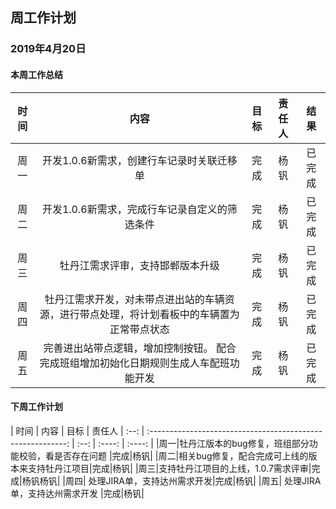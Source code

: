 ﻿## 周工作计划

### 2019年4月20日

#### 本周工作总结

| 时间 |                            内容                             | 目标 | 责任人 |  结果  |
| :--: | :---------------------------------------------------------: | :--: | :----: | :----: |
| 周一 |   开发1.0.6新需求，创建行车记录时关联迁移单  | 完成 | 杨钒 | 已完成 |
| 周二 |   开发1.0.6新需求，完成行车记录自定义的筛选条件 | 完成 | 杨钒 | 已完成 |
| 周三 |   牡丹江需求评审，支持邯郸版本升级 | 完成 | 杨钒 | 已完成 |
| 周四 |   牡丹江需求开发，对未带点进出站的车辆资源，进行带点处理，将计划看板中的车辆置为正常带点状态 | 完成 | 杨钒 | 已完成 |
| 周五 |   完善进出站带点逻辑，增加控制按钮。 配合完成班组增加初始化日期规则生成人车配班功能开发 | 完成 | 杨钒 | 已完成 |

#### 下周工作计划

| 时间 |                            内容                             | 目标 | 责任人 
| :--: | :---------------------------------------------------------: | :--: | :----: | :----: |
|周一|牡丹江版本的bug修复，班组部分功能校验，看是否存在问题 |完成|杨钒|
|周二|相关bug修复，配合完成可上线的版本来支持牡丹江项目|完成|杨钒|
|周三|支持牡丹江项目的上线，1.0.7需求评审|完成|杨钒杨钒|
|周四| 处理JIRA单，支持达州需求开发|完成|杨钒|
|周五| 处理JIRA单，支持达州需求开发 |完成|杨钒|
